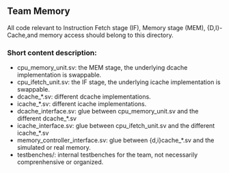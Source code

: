 ## Team Memory

All code relevant to Instruction Fetch stage (IF), Memory stage (MEM), {D,I}-Cache,and memory access should belong to this directory.

### Short content description:

- cpu_memory_unit.sv: the MEM stage, the underlying dcache implementation is swappable.
- cpu_ifetch_unit.sv: the IF stage, the underlying icache implementation is swappable.
- dcache_*.sv: different dcache implementations.
- icache_*.sv: different icache implementations.
- dcache_interface.sv: glue between cpu_memory_unit.sv and the different dcache_*.sv
- icache_interface.sv: glue between cpu_ifetch_unit.sv and the different icache_*.sv
- memory_controller_interface.sv: glue between {d,i}cache_*.sv and the simulated or real memory.
- testbenches/: internal testbenches for the team, not necessarily comprenhensive or organized.
